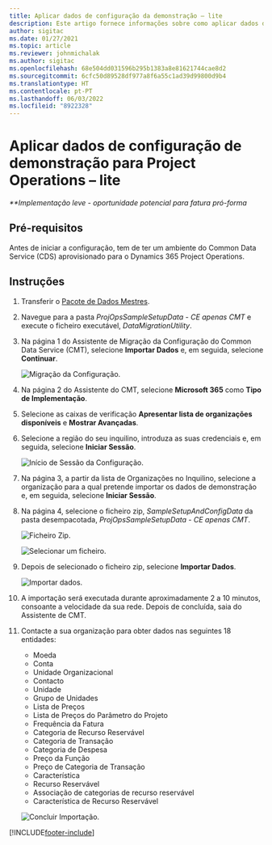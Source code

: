 ```yaml
---
title: Aplicar dados de configuração da demonstração – lite
description: Este artigo fornece informações sobre como aplicar dados de preparação e configuração de demonstração para o Project Operations.
author: sigitac
ms.date: 01/27/2021
ms.topic: article
ms.reviewer: johnmichalak
ms.author: sigitac
ms.openlocfilehash: 68e504dd031596b295b1383a8e81621744cae8d2
ms.sourcegitcommit: 6cfc50d89528df977a8f6a55c1ad39d99800d9b4
ms.translationtype: HT
ms.contentlocale: pt-PT
ms.lasthandoff: 06/03/2022
ms.locfileid: "8922328"
---
```

# <a name="apply-demo-setup-and-configuration-data-for-project-operations---lite"></a>Aplicar dados de configuração de demonstração para Project Operations – lite 

_**Implementação leve - oportunidade potencial para fatura pró-forma_



## <a name="prerequisites"></a>Pré-requisitos

Antes de iniciar a configuração, tem de ter um ambiente do Common Data Service (CDS) aprovisionado para o Dynamics 365 Project Operations.


## <a name="instructions"></a>Instruções

1. Transferir o [Pacote de Dados Mestres](https://download.microsoft.com/download/3/4/1/341bf279-a64f-4baa-af31-ce624859b518/ProjOpsSampleSetupData-%20CE%20only.zip). 
2. Navegue para a pasta *ProjOpsSampleSetupData - CE apenas CMT* e execute o ficheiro executável, *DataMigrationUtility*.
3. Na página 1 do Assistente de Migração da Configuração do Common Data Service (CMT), selecione **Importar Dados** e, em seguida, selecione **Continuar**.

    ![Migração da Configuração.](./media/1ConfigurationMigration.png)

4. Na página 2 do Assistente do CMT, selecione **Microsoft 365** como **Tipo de Implementação**.
5. Selecione as caixas de verificação **Apresentar lista de organizações disponíveis** e **Mostrar Avançadas**.
6. Selecione a região do seu inquilino, introduza as suas credenciais e, em seguida, selecione **Iniciar Sessão**.

   ![Início de Sessão da Configuração.](./media/2ConfigurationSignin.png)

7. Na página 3, a partir da lista de Organizações no Inquilino, selecione a organização para a qual pretende importar os dados de demonstração e, em seguida, selecione **Iniciar Sessão**.
8. Na página 4, selecione o ficheiro zip, *SampleSetupAndConfigData* da pasta desempacotada, *ProjOpsSampleSetupData - CE apenas CMT*.

   ![Ficheiro Zip.](./media/3ZipFile.png)

   ![Selecionar um ficheiro.](./media/4SelectAFile.png)

9. Depois de selecionado o ficheiro zip, selecione **Importar Dados**.

   ![Importar dados.](./media/5ImportData.png)

10. A importação será executada durante aproximadamente 2 a 10 minutos, consoante a velocidade da sua rede. Depois de concluída, saia do Assistente de CMT. 
11. Contacte a sua organização para obter dados nas seguintes 18 entidades:

    -   Moeda
    -   Conta
    -   Unidade Organizacional
    -   Contacto
    -   Unidade
    -   Grupo de Unidades
    -   Lista de Preços
    -   Lista de Preços do Parâmetro do Projeto 
    -   Frequência da Fatura
    -   Categoria de Recurso Reservável
    -   Categoria de Transação
    -   Categoria de Despesa
    -   Preço da Função
    -   Preço de Categoria de Transação
    -   Característica
    -   Recurso Reservável
    -   Associação de categorias de recurso reservável
    -   Característica de Recurso Reservável

    ![Concluir Importação.](./media/6CompleteImport.png)


[!INCLUDE[footer-include](../includes/footer-banner.md)]
